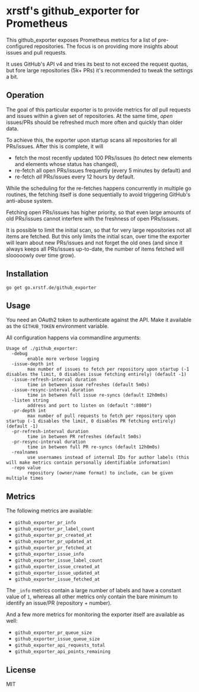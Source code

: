 # xrstf's github_exporter for Prometheus

This github_exporter exposes Prometheus metrics for a list of pre-configured repositories.
The focus is on providing more insights about issues and pull requests.

It uses GitHub's API v4 and tries its best to not exceed the request quotas, but fore large
repositories (5k+ PRs) it's recommended to tweak the settings a bit.

## Operation

The goal of this particular exporter is to provide metrics for *all* pull requests and
issues within a given set of repositories. At the same time, *open* issues/PRs should be
refreshed much more often and quickly than older data.

To achieve this, the exporter upon startup scans all repositories for all PRs/issues. After
this is complete, it will

* fetch the most recently updated 100 PRs/issues (to detect new elements and elements
  whose status has changed),
* re-fetch all open PRs/issues frequently (every 5 minutes by default) and
* re-fetch *all* PRs/issues every 12 hours by default.

While the scheduling for the re-fetches happens concurrently in multiple go routines,
the fetching itself is done sequentially to avoid triggering GitHub's anti-abuse system.

Fetching open PRs/issues has higher priority, so that even large amounts of old PRs/issues
cannot interfere with the freshness of open PRs/issues.

It is possible to limit the initial scan, so that for very large repositories not all
items are fetched. But this only limits the initial scan, over time the exporter will
learn about new PRs/issues and not forget the old ones (and since it always keeps all
PRs/issues up-to-date, the number of items fetched will slooooowly over time grow).

## Installation

```
go get go.xrstf.de/github_exporter
```

## Usage

You need an OAuth2 token to authenticate against the API. Make it available
as the `GITHUB_TOKEN` environment variable.

All configuration happens via commandline arguments:

```
Usage of ./github_exporter:
  -debug
        enable more verbose logging
  -issue-depth int
        max number of issues to fetch per repository upon startup (-1 disables the limit, 0 disables issue fetching entirely) (default -1)
  -issue-refresh-interval duration
        time in between issue refreshes (default 5m0s)
  -issue-resync-interval duration
        time in between full issue re-syncs (default 12h0m0s)
  -listen string
        address and port to listen on (default ":8080")
  -pr-depth int
        max number of pull requests to fetch per repository upon startup (-1 disables the limit, 0 disables PR fetching entirely) (default -1)
  -pr-refresh-interval duration
        time in between PR refreshes (default 5m0s)
  -pr-resync-interval duration
        time in between full PR re-syncs (default 12h0m0s)
  -realnames
        use usernames instead of internal IDs for author labels (this will make metrics contain personally identifiable information)
  -repo value
        repository (owner/name format) to include, can be given multiple times
```

## Metrics

The following metrics are available:

* `github_exporter_pr_info`
* `github_exporter_pr_label_count`
* `github_exporter_pr_created_at`
* `github_exporter_pr_updated_at`
* `github_exporter_pr_fetched_at`
* `github_exporter_issue_info`
* `github_exporter_issue_label_count`
* `github_exporter_issue_created_at`
* `github_exporter_issue_updated_at`
* `github_exporter_issue_fetched_at`

The `_info` metrics contain a large number of labels and have a constant value of `1`,
whereas all other metrics only contain the bare minimum to identify an issue/PR
(repository + number).

And a few more metrics for monitoring the exporter itself are available as well:

* `github_exporter_pr_queue_size`
* `github_exporter_issue_queue_size`
* `github_exporter_api_requests_total`
* `github_exporter_api_points_remaining`

## License

MIT
